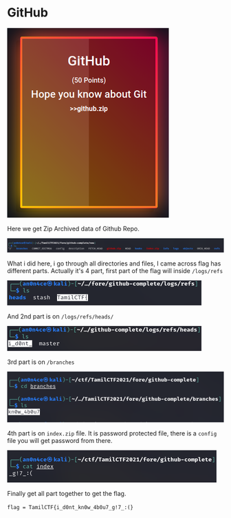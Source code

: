 # GitHub

![](img/chall.png)

Here we get Zip Archived data of Github Repo.

![](img/zip.png)

What i did here, i go through all directories and files, I came across flag has different parts. Actually it's 4 part, first part of the flag will inside `/logs/refs`

![](img/1.png)

And 2nd part is on `/logs/refs/heads/`

![](img/2.png)

3rd part is on `/branches`

![](img/3.png)

4th part is on `index.zip` file. It is password protected file, there is a `config` file you will get password from there.

![](img/4.png)

Finally get all part together to get the flag.

```flag = TamilCTF{i_d0nt_kn0w_4b0u7_g!7_:(}```
